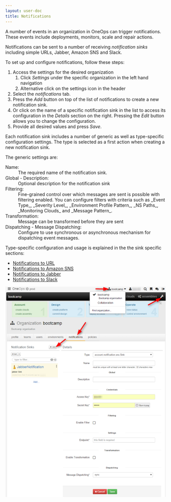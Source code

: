 ```yaml
---
layout: user-doc
title: Notifications
---
```


A number of events in an organization in OneOps can trigger notifications. These events include deployments, monitors,
scale and repair actions.

Notifications can be sent to a number of receiving _notification sinks_ including simple URLs, Jabber, Amazon SNS and Slack.

To set up and configure notifications, follow these steps:

1. Access the settings for the desired organization
   1. Click _Settings_ under the specific organization in the left hand navigation
   2. Alternative click on the settings icon in the header 
2. Select the _notifications_ tab.
3. Press the _Add_ button on top of the list of notifications to create a new notification sink.
4. Or click on the name of a specific notification sink in the list to access its configuration in the _Details_ section
on the right. Pressing the _Edit_ button allows you to change the configuration.
5. Provide all desired values and press _Save_.

Each notification sink includes a number of generic as well as type-specific configuration settings.
The type is selected as a first action when creating a new notification sink. 

The generic settings are:

<dl>
<dt>Name:</dt>
<dd>The required name of the notification sink.</dd>

<dt>Global - Description:</dt>
<dd>Optional description for the notification sink</dd>

<dt>Filtering:</dt>
<dd>Fine-grained control over which messages are sent is possible with filtering enabled. You can configure filters
with criteria such as _Event Type_, _Severity Level_, _Environment Profile Pattern_, _NS Paths_, _Monitoring Clouds_
and _Message Pattern_.</dd>

<dt>Transformation:</dt><dd>Message can be transformed before they are sent </dd>
<dt>Dispatching - Message Dispatching:</dt><dd>Configure to use synchronous or asynchronous mechanism for dispatching
event messages.</dd>

</dl>

Type-specific configuration and usage is explained in the the sink specific sections:

* [Notifications to URL](/user/account/notifications-to-url.html)
* [Notifications to Amazon SNS](/user/account/notifications-to-amazon-sns.html)
* [Notifications to Jabber](/user/account/notifications-to-jabber.html)
* [Notifications to Slack](/user/account/notifications-to-slack.html)

![SNS](/assets/docs/local/images/sns.png)
